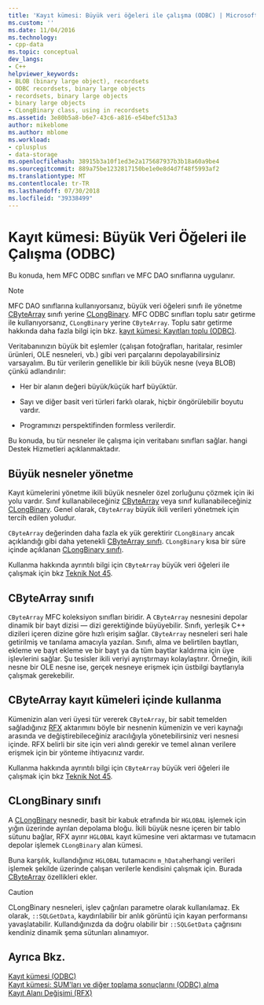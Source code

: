 ```yaml
---
title: 'Kayıt kümesi: Büyük veri öğeleri ile çalışma (ODBC) | Microsoft Docs'
ms.custom: ''
ms.date: 11/04/2016
ms.technology:
- cpp-data
ms.topic: conceptual
dev_langs:
- C++
helpviewer_keywords:
- BLOB (binary large object), recordsets
- ODBC recordsets, binary large objects
- recordsets, binary large objects
- binary large objects
- CLongBinary class, using in recordsets
ms.assetid: 3e80b5a8-b6e7-43c6-a816-e54befc513a3
author: mikeblome
ms.author: mblome
ms.workload:
- cplusplus
- data-storage
ms.openlocfilehash: 38915b3a10f1ed3e2a175687937b3b18a60a9be4
ms.sourcegitcommit: 889a75be1232817150be1e0e8d4d7f48f5993af2
ms.translationtype: MT
ms.contentlocale: tr-TR
ms.lasthandoff: 07/30/2018
ms.locfileid: "39338499"
---
```

# <a name="recordset-working-with-large-data-items-odbc"></a>Kayıt kümesi: Büyük Veri Öğeleri ile Çalışma (ODBC)
Bu konuda, hem MFC ODBC sınıfları ve MFC DAO sınıflarına uygulanır.  
  
> [!NOTE]
>  MFC DAO sınıflarına kullanıyorsanız, büyük veri öğeleri sınıfı ile yönetme [CByteArray](../../mfc/reference/cbytearray-class.md) sınıfı yerine [CLongBinary](../../mfc/reference/clongbinary-class.md). MFC ODBC sınıfları toplu satır getirme ile kullanıyorsanız, `CLongBinary` yerine `CByteArray`. Toplu satır getirme hakkında daha fazla bilgi için bkz. [kayıt kümesi: Kayıtları toplu (ODBC)](../../data/odbc/recordset-fetching-records-in-bulk-odbc.md).  
  
 Veritabanınızın büyük bit eşlemler (çalışan fotoğrafları, haritalar, resimler ürünleri, OLE nesneleri, vb.) gibi veri parçalarını depolayabilirsiniz varsayalım. Bu tür verilerin genellikle bir ikili büyük nesne (veya BLOB) çünkü adlandırılır:  
  
-   Her bir alanın değeri büyük/küçük harf büyüktür.  
  
-   Sayı ve diğer basit veri türleri farklı olarak, hiçbir öngörülebilir boyutu vardır.  
  
-   Programınızı perspektifinden formless verilerdir.  
  
 Bu konuda, bu tür nesneler ile çalışma için veritabanı sınıfları sağlar. hangi Destek Hizmetleri açıklanmaktadır.  
  
##  <a name="_core_managing_large_objects"></a> Büyük nesneler yönetme  
 Kayıt kümelerini yönetme ikili büyük nesneler özel zorluğunu çözmek için iki yolu vardır. Sınıf kullanabileceğiniz [CByteArray](../../mfc/reference/cbytearray-class.md) veya sınıf kullanabileceğiniz [CLongBinary](../../mfc/reference/clongbinary-class.md). Genel olarak, `CByteArray` büyük ikili verileri yönetmek için tercih edilen yoludur.  
  
 `CByteArray` değerinden daha fazla ek yük gerektirir `CLongBinary` ancak açıklandığı gibi daha yetenekli [CByteArray sınıfı](#_core_the_cbytearray_class). `CLongBinary` kısa bir süre içinde açıklanan [CLongBinary sınıfı](#_core_the_clongbinary_class).  
  
 Kullanma hakkında ayrıntılı bilgi için `CByteArray` büyük veri öğeleri ile çalışmak için bkz [Teknik Not 45](../../mfc/tn045-mfc-database-support-for-long-varchar-varbinary.md).  
  
##  <a name="_core_the_cbytearray_class"></a> CByteArray sınıfı  
 `CByteArray` MFC koleksiyon sınıfları biridir. A `CByteArray` nesnesini depolar dinamik bir bayt dizisi — dizi gerektiğinde büyüyebilir. Sınıfı, yerleşik C++ dizileri içeren dizine göre hızlı erişim sağlar. `CByteArray` nesneleri seri hale getirilmiş ve tanılama amacıyla yazılan. Sınıfı, alma ve belirtilen baytları, ekleme ve bayt ekleme ve bir bayt ya da tüm baytlar kaldırma için üye işlevlerini sağlar. Şu tesisler ikili veriyi ayrıştırmayı kolaylaştırır. Örneğin, ikili nesne bir OLE nesne ise, gerçek nesneye erişmek için üstbilgi baytlarıyla çalışmak gerekebilir.  
  
##  <a name="_core_using_cbytearray_in_recordsets"></a> CByteArray kayıt kümeleri içinde kullanma  
 Kümenizin alan veri üyesi tür vererek `CByteArray`, bir sabit temelden sağladığınız [RFX](../../data/odbc/record-field-exchange-rfx.md) aktarımını böyle bir nesnenin kümenizin ve veri kaynağı arasında ve değiştirebileceğiniz aracılığıyla yönetebilirsiniz veri nesnesi içinde. RFX belirli bir site için veri alındı gerekir ve temel alınan verilere erişmek için bir yönteme ihtiyacınız vardır.  
  
 Kullanma hakkında ayrıntılı bilgi için `CByteArray` büyük veri öğeleri ile çalışmak için bkz [Teknik Not 45](../../mfc/tn045-mfc-database-support-for-long-varchar-varbinary.md).  
  
##  <a name="_core_the_clongbinary_class"></a> CLongBinary sınıfı  
 A [CLongBinary](../../mfc/reference/clongbinary-class.md) nesnedir, basit bir kabuk etrafında bir `HGLOBAL` işlemek için yığın üzerinde ayrılan depolama bloğu. İkili büyük nesne içeren bir tablo sütunu bağlar, RFX ayırır `HGLOBAL` kayıt kümesine veri aktarması ve tutamacın depolar işlemek `CLongBinary` alan kümesi.  
  
 Buna karşılık, kullandığınız `HGLOBAL` tutamacını `m_hData`herhangi verileri işlemek şekilde üzerinde çalışan verilerle kendisini çalışmak için. Burada [CByteArray](../../mfc/reference/cbytearray-class.md) özellikleri ekler.  
  
> [!CAUTION]
>  CLongBinary nesneleri, işlev çağrıları parametre olarak kullanılamaz. Ek olarak, `::SQLGetData`, kaydırılabilir bir anlık görüntü için kayan performansı yavaşlatabilir. Kullandığınızda da doğru olabilir bir `::SQLGetData` çağrısını kendiniz dinamik şema sütunları alınamıyor.  
  
## <a name="see-also"></a>Ayrıca Bkz.  
 [Kayıt kümesi (ODBC)](../../data/odbc/recordset-odbc.md)   
 [Kayıt kümesi: SUM'ları ve diğer toplama sonuçlarını (ODBC) alma](../../data/odbc/recordset-obtaining-sums-and-other-aggregate-results-odbc.md)   
 [Kayıt Alanı Değişimi (RFX)](../../data/odbc/record-field-exchange-rfx.md)